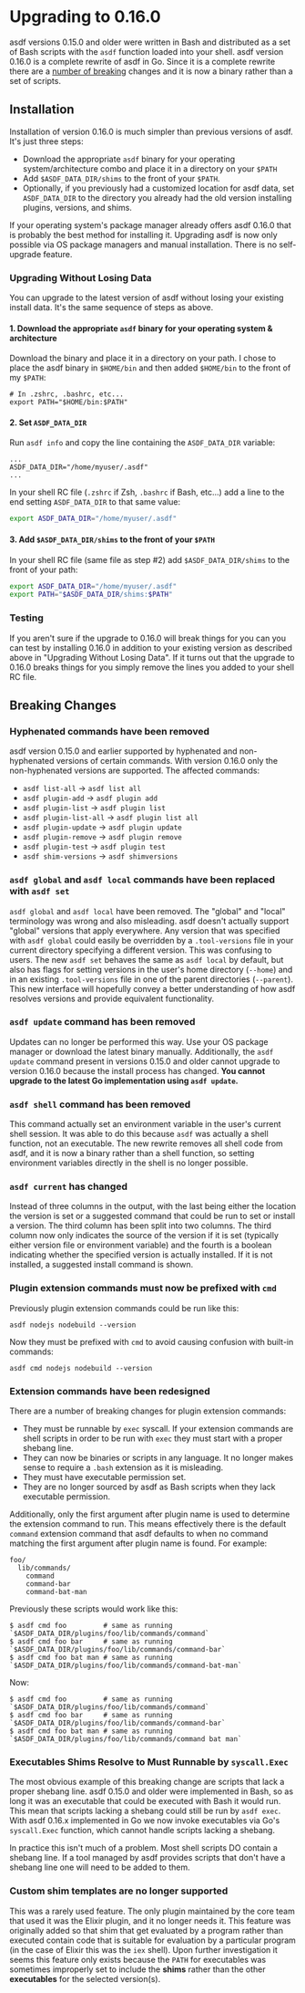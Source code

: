 # Upgrading to 0.16.0

asdf versions 0.15.0 and older were written in Bash and distributed as a set of
Bash scripts with the `asdf` function loaded into your shell. asdf version
0.16.0 is a complete rewrite of asdf in Go. Since it is a complete rewrite
there are a [number of breaking](#breaking-changes) changes and it is now
a binary rather than a set of scripts.

## Installation

Installation of version 0.16.0 is much simpler than previous versions of asdf.
It's just three steps:

* Download the appropriate `asdf` binary for your operating system/architecture combo and place it in a directory on your `$PATH`
* Add `$ASDF_DATA_DIR/shims` to the front of your `$PATH`.
* Optionally, if you previously had a customized location for asdf data, set
`ASDF_DATA_DIR` to the directory you already had the old version installing
plugins, versions, and shims.

If your operating system's package manager already offers asdf 0.16.0 that is
probably the best method for installing it. Upgrading asdf is now only possible
via OS package managers and manual installation. There is no self-upgrade
feature.

### Upgrading Without Losing Data

You can upgrade to the latest version of asdf without losing your existing
install data. It's the same sequence of steps as above.

#### 1. Download the appropriate `asdf` binary for your operating system & architecture

Download the binary and place it in a directory on your path. I chose to place
the asdf binary in `$HOME/bin` and then added `$HOME/bin` to the front of my
`$PATH`:

```
# In .zshrc, .bashrc, etc...
export PATH="$HOME/bin:$PATH"
```

#### 2. Set `ASDF_DATA_DIR`

Run `asdf info` and copy the line containing the `ASDF_DATA_DIR` variable:

```
...
ASDF_DATA_DIR="/home/myuser/.asdf"
...
```

In your shell RC file (`.zshrc` if Zsh, `.bashrc` if Bash, etc...) add a line
to the end setting `ASDF_DATA_DIR` to that same value:

```bash
export ASDF_DATA_DIR="/home/myuser/.asdf"
```

#### 3. Add `$ASDF_DATA_DIR/shims` to the front of your `$PATH`

In your shell RC file (same file as step #2) add `$ASDF_DATA_DIR/shims` to the
front of your path:

```bash
export ASDF_DATA_DIR="/home/myuser/.asdf"
export PATH="$ASDF_DATA_DIR/shims:$PATH"
```

### Testing


If you aren't sure if the upgrade to 0.16.0 will break things for you can you
can test by installing 0.16.0 in addition to your existing version as described
above in "Upgrading Without Losing Data". If it turns out that the upgrade to
0.16.0 breaks things for you simply remove the lines you added to your shell
RC file.

## Breaking Changes

### Hyphenated commands have been removed

asdf version 0.15.0 and earlier supported by hyphenated and non-hyphenated
versions of certain commands. With version 0.16.0 only the non-hyphenated
versions are supported. The affected commands:

* `asdf list-all` -> `asdf list all`
* `asdf plugin-add` -> `asdf plugin add`
* `asdf plugin-list` -> `asdf plugin list`
* `asdf plugin-list-all` -> `asdf plugin list all`
* `asdf plugin-update` -> `asdf plugin update`
* `asdf plugin-remove` -> `asdf plugin remove`
* `asdf plugin-test` -> `asdf plugin test`
* `asdf shim-versions` -> `asdf shimversions`

### `asdf global` and `asdf local` commands have been replaced with `asdf set`

`asdf global` and `asdf local` have been removed. The "global" and "local"
terminology was wrong and also misleading. asdf doesn't actually support
"global" versions that apply everywhere. Any version that was specified with
`asdf global` could easily be overridden by a `.tool-versions` file in your
current directory specifying a different version. This was confusing to users.
The new `asdf set` behaves the same as `asdf local` by default, but also has
flags for setting versions in the user's home directory (`--home`) and in an
existing `.tool-versions` file in one of the parent directories (`--parent`).
This new interface will hopefully convey a better understanding of how asdf
resolves versions and provide equivalent functionality.

### `asdf update` command has been removed

Updates can no longer be performed this way. Use your OS package manager or
download the latest binary manually. Additionally, the `asdf update` command
present in versions 0.15.0 and older cannot upgrade to version 0.16.0 because
the install process has changed. **You cannot upgrade to the latest Go
implementation using `asdf update`.**

### `asdf shell` command has been removed

This command actually set an environment variable in the user's current shell
session. It was able to do this because `asdf` was actually a shell function,
not an executable. The new rewrite removes all shell code from asdf, and it is
now a binary rather than a shell function, so setting environment variables
directly in the shell is no longer possible.

### `asdf current` has changed

Instead of three columns in the output, with the last being either the location
the version is set or a suggested command that could be run to set or install a
version. The third column has been split into two columns. The third column now
only indicates the source of the version if it is set (typically either version
file or environment variable) and the fourth is a boolean indicating whether
the specified version is actually installed. If it is not installed, a
suggested install command is shown.

### Plugin extension commands must now be prefixed with `cmd`

Previously plugin extension commands could be run like this:

```
asdf nodejs nodebuild --version
```

Now they must be prefixed with `cmd` to avoid causing confusion with built-in
commands:

```
asdf cmd nodejs nodebuild --version
```

### Extension commands have been redesigned

There are a number of breaking changes for plugin extension commands:

* They must be runnable by `exec` syscall. If your extension commands are shell
scripts in order to be run with `exec` they must start with a proper shebang
line.
* They can now be binaries or scripts in any language. It no
longer makes sense to require a `.bash` extension as it is misleading.
* They must have executable permission set.
* They are no longer sourced by asdf as Bash scripts when they lack executable
permission.

Additionally, only the first argument after plugin name is used to determine
the extension command to run. This means effectively there is the default
`command` extension command that asdf defaults to when no command matching the
first argument after plugin name is found. For example:

```
foo/
  lib/commands/
    command
    command-bar
    command-bat-man
```

Previously these scripts would work like this:

```
$ asdf cmd foo         # same as running `$ASDF_DATA_DIR/plugins/foo/lib/commands/command`
$ asdf cmd foo bar     # same as running `$ASDF_DATA_DIR/plugins/foo/lib/commands/command-bar`
$ asdf cmd foo bat man # same as running `$ASDF_DATA_DIR/plugins/foo/lib/commands/command-bat-man`
```

Now:

```
$ asdf cmd foo         # same as running `$ASDF_DATA_DIR/plugins/foo/lib/commands/command`
$ asdf cmd foo bar     # same as running `$ASDF_DATA_DIR/plugins/foo/lib/commands/command-bar`
$ asdf cmd foo bat man # same as running `$ASDF_DATA_DIR/plugins/foo/lib/commands/command bat man`
```

### Executables Shims Resolve to Must Runnable by `syscall.Exec`

The most obvious example of this breaking change are scripts that lack a proper
shebang line. asdf 0.15.0 and older were implemented in Bash, so as long it was
an executable that could be executed with Bash it would run. This mean that
scripts lacking a shebang could still be run by `asdf exec`. With asdf 0.16.x
implemented in Go we now invoke executables via Go's `syscall.Exec` function,
which cannot handle scripts lacking a shebang.

In practice this isn't much of a problem. Most shell scripts DO contain a
shebang line. If a tool managed by asdf provides scripts that don't have a
shebang line one will need to be added to them.

### Custom shim templates are no longer supported

This was a rarely used feature. The only plugin maintained by the core team
that used it was the Elixir plugin, and it no longer needs it. This feature
was originally added so that shim that get evaluated by a program rather than
executed contain code that is suitable for evaluation by a particular program
(in the case of Elixir this was the `iex` shell). Upon further investigation
it seems this feature only exists because the `PATH` for executables was
sometimes improperly set to include the **shims** rather than the other
**executables** for the selected version(s).
